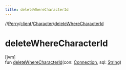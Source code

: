 ```yaml
---
title: deleteWhereCharacterId
---
```

//[Perry](../../../index.html)/[client](../index.html)/[Character](index.html)/[deleteWhereCharacterId](delete-where-character-id.html)



# deleteWhereCharacterId



[jvm]\
fun [deleteWhereCharacterId](delete-where-character-id.html)(con: [Connection](https://docs.oracle.com/javase/8/docs/api/java/sql/Connection.html), sql: [String](https://kotlinlang.org/api/latest/jvm/stdlib/kotlin/-string/index.html))




